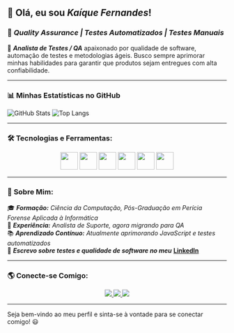 ## 👋 Olá, eu sou _Kaíque Fernandes_!
### 🚀 _Quality Assurance | Testes Automatizados | Testes Manuais_

🔹 **_Analista de Testes / QA_** apaixonado por qualidade de software, automação de testes e metodologias ágeis. Busco sempre aprimorar minhas habilidades para garantir que produtos sejam entregues com alta confiabilidade.

---

### 📊 **Minhas Estatísticas no GitHub**
![GitHub Stats](https://github-readme-stats.vercel.app/api?username=seu-usuario&show_icons=true&theme=radical)
![Top Langs](https://github-readme-stats.vercel.app/api/top-langs/?username=seu-usuario&layout=compact&theme=radical)

---

### 🛠️ **Tecnologias e Ferramentas:**

<div align="center">
  <img src="https://cdn.jsdelivr.net/gh/devicons/devicon/icons/javascript/javascript-original.svg" width="40" height="40"/>
  <img src="https://cdn.jsdelivr.net/gh/devicons/devicon/icons/cypress/cypress-original.svg" width="40" height="40"/>
  <img src="https://cdn.jsdelivr.net/gh/devicons/devicon/icons/selenium/selenium-original.svg" width="40" height="40"/>
  <img src="https://cdn.jsdelivr.net/gh/devicons/devicon/icons/postman/postman-original.svg" width="40" height="40"/>
  <img src="https://cdn.jsdelivr.net/gh/devicons/devicon/icons/git/git-original.svg" width="40" height="40"/>
  <img src="https://cdn.jsdelivr.net/gh/devicons/devicon/icons/github/github-original.svg" width="40" height="40"/>
</div>

---

### 🚀 **Sobre Mim:**

🎓 **_Formação:_** _Ciência da Computação, Pós-Graduação em Perícia Forense Aplicada à Informática_  
📌 **_Experiência:_** _Analista de Suporte, agora migrando para QA_  
📚 **_Aprendizado Contínuo:_** _Atualmente aprimorando JavaScript e testes automatizados_  
📝 **_Escrevo sobre testes e qualidade de software no meu_** [**LinkedIn**](https://www.linkedin.com/in/kaiquefernandess)

---

### 🌎 **Conecte-se Comigo**:

<div align="center">
  <a href="https://www.linkedin.com/in/kaiquefernandess" target="_blank">
    <img src="https://img.shields.io/badge/LinkedIn-0077B5?style=for-the-badge&logo=linkedin&logoColor=white">
  </a>
  <a href="mailto:kaique.1996@live.com">
    <img src="https://img.shields.io/badge/Gmail-D14836?style=for-the-badge&logo=gmail&logoColor=white">
  </a>
  <a href="https://github.com/kfdev1996">
    <img src="https://img.shields.io/badge/GitHub-181717?style=for-the-badge&logo=github&logoColor=white">
  </a>
</div>

---

Seja bem-vindo ao meu perfil e sinta-se à vontade para se conectar comigo! 😃
